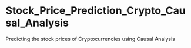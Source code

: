 # Stock_Price_Prediction_Crypto_Causal_Analysis
Predicting the stock prices of Cryptocurrencies using Causal Analysis

